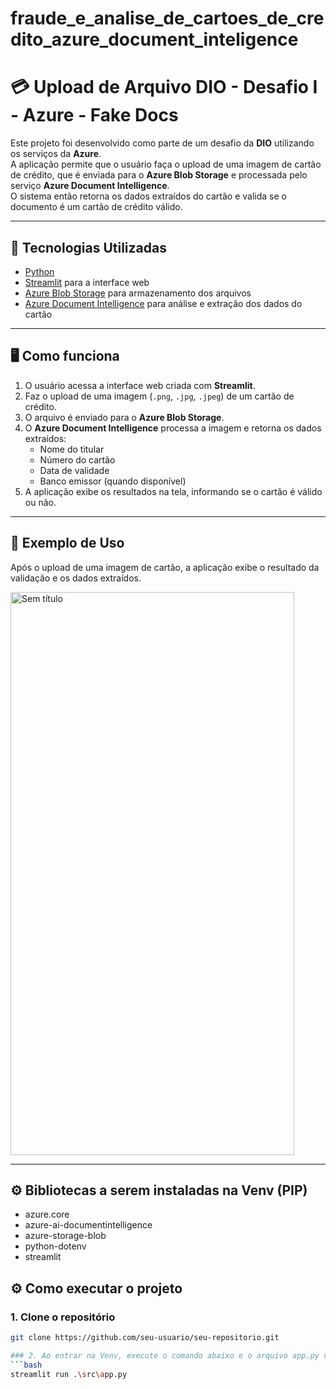 # fraude_e_analise_de_cartoes_de_credito_azure_document_inteligence

# 💳 Upload de Arquivo DIO - Desafio I - Azure - Fake Docs

Este projeto foi desenvolvido como parte de um desafio da **DIO** utilizando os serviços da **Azure**.  
A aplicação permite que o usuário faça o upload de uma imagem de cartão de crédito, que é enviada para o **Azure Blob Storage** e processada pelo serviço **Azure Document Intelligence**.  
O sistema então retorna os dados extraídos do cartão e valida se o documento é um cartão de crédito válido.

---

## 🚀 Tecnologias Utilizadas
- [Python](https://www.python.org/)
- [Streamlit](https://streamlit.io/) para a interface web
- [Azure Blob Storage](https://azure.microsoft.com/services/storage/blobs/) para armazenamento dos arquivos
- [Azure Document Intelligence](https://learn.microsoft.com/azure/ai-services/document-intelligence/) para análise e extração dos dados do cartão

---

## 🖥️ Como funciona
1. O usuário acessa a interface web criada com **Streamlit**.
2. Faz o upload de uma imagem (`.png`, `.jpg`, `.jpeg`) de um cartão de crédito.
3. O arquivo é enviado para o **Azure Blob Storage**.
4. O **Azure Document Intelligence** processa a imagem e retorna os dados extraídos:
   - Nome do titular
   - Número do cartão
   - Data de validade
   - Banco emissor (quando disponível)
5. A aplicação exibe os resultados na tela, informando se o cartão é válido ou não.

---

## 📸 Exemplo de Uso
Após o upload de uma imagem de cartão, a aplicação exibe o resultado da validação e os dados extraídos.  

<img width="454" height="901" alt="Sem título" src="https://github.com/user-attachments/assets/fff245e3-91e8-4156-bba8-ff46a11c061b" />

---


## ⚙️ Bibliotecas a serem instaladas na Venv (PIP)

- azure.core
- azure-ai-documentintelligence
- azure-storage-blob
- python-dotenv
- streamlit

## ⚙️ Como executar o projeto

### 1. Clone o repositório
```bash
git clone https://github.com/seu-usuario/seu-repositorio.git

### 2. Ao entrar na Venv, execute o comando abaixo e o arquivo app.py como parâmetro.
```bash
streamlit run .\src\app.py

